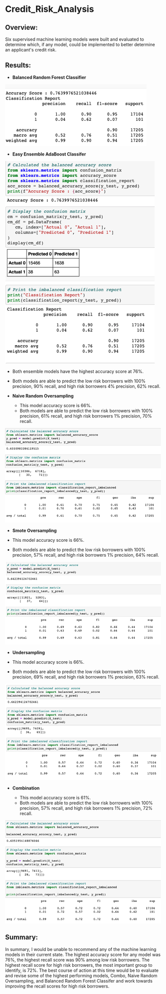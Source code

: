 # Credit_Risk_Analysis

## Overview: 
Six supervised machine learning models were built and evaluated to determine which, if any model, could be implemented to better determine an applicant's credit risk. 

## Results:

* **Balanced Random Forest Classifier**

![BRFC.PNG](https://github.com/worksm/Credit_Risk_Analysis/blob/c4d10834c7c38c8ebbd8c70c776583caeb3f06fa/BRFC.png)

* **Easy Ensemble AdaBoost Classifer**

![EEAB1.PNG](https://github.com/worksm/Credit_Risk_Analysis/blob/0dcc589c0ea58093a401a67e58bc9394a7f9ec0e/EEAB1.png)

  * Both ensemble models have the highest accuracy score at 76%. 
  * Both models are able to predict the low risk borrowers with 100% precision, 90% recall, and high risk borrowers 4% precision, 62% recall.  


* **Naive Random Oversampling**

  * This model accuracy score is 66%. 
  * Both models are able to predict the low risk borrowers with 100% precision, 61% recall, and high risk borrowers 1% precision, 70% recall.  

![Naive_Oversampling](https://github.com/worksm/Credit_Risk_Analysis/blob/0bcde69fd16efff1b82314cbb8b2bde6bce930e1/Naive_Oversampling.png)


* **Smote Oversampling**

 * This model accuracy score is 66%. 
 * Both models are able to predict the low risk borrowers with 100% precision, 57% recall, and high risk borrowers 1% precision, 64% recall.  

![Smote_Oversampling](https://github.com/worksm/Credit_Risk_Analysis/blob/0bcde69fd16efff1b82314cbb8b2bde6bce930e1/Smote_Oversampling.png)

* **Undersampling**

 * This model accuracy score is 66%. 
 * Both models are able to predict the low risk borrowers with 100% precision, 69% recall, and high risk borrowers 1% precision, 63% recall.  

![Undersampling](https://github.com/worksm/Credit_Risk_Analysis/blob/6051b229c8827ed59cffd9b3704c861d84933b94/Undersampling.png)

* **Combination**


  * This model accuracy score is 61%. 
  * Both models are able to predict the low risk borrowers with 100% precision, 57% recall, and high risk borrowers 1% precision, 72% recall.  

![Combo](https://github.com/worksm/Credit_Risk_Analysis/blob/0bcde69fd16efff1b82314cbb8b2bde6bce930e1/Combo.png)

## Summary: 

In summary, I would be unable to recommend any of the machine learning models in their current state. The highest accuracy score for any model was 76%, the highest recall score was 90% among low risk borrowers. The highest recall score for high risk borrowers, the most important group to identify, is 72%. The best course of action at this time would be to evaluate and revise some of the highest performing models, Combo, Naive Random Oversampling, and Balanced Random Forest Classifer and work towards improving the recall scores for high risk borrowers. 
